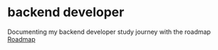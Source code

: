# backend developer
Documenting my backend developer study journey with the roadmap <a href="https://roadmap.sh/backend">Roadmap</a>

